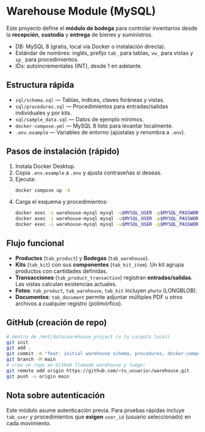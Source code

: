 # Warehouse Module (MySQL)

Este proyecto define el **módulo de bodega** para controlar inventarios desde la **recepción**, **custodia** y **entrega** de bienes y suministros.

- DB: MySQL 8 (gratis, local vía Docker o instalación directa).
- Estándar de nombres: inglés, prefijo `tab_` para tablas, `vw_` para vistas y `sp_` para procedimientos.
- IDs: autoincrementales (INT), desde 1 en adelante.

## Estructura rápida
- `sql/schema.sql` — Tablas, índices, claves foráneas y vistas.
- `sql/procedures.sql` — Procedimientos para entradas/salidas individuales y por kits.
- `sql/sample_data.sql` — Datos de ejemplo mínimos.
- `docker-compose.yml` — MySQL 8 listo para levantar localmente.
- `.env.example` — Variables de entorno (ajústalas y renombra a `.env`).

## Pasos de instalación (rápido)
1. Instala Docker Desktop.
2. Copia `.env.example` a `.env` y ajusta contraseñas si deseas.
3. Ejecuta:
   ```bash
   docker compose up -d
   ```
4. Carga el esquema y procedimientos:
   ```bash
   docker exec -i warehouse-mysql mysql -u$MYSQL_USER -p$MYSQL_PASSWORD $MYSQL_DATABASE < /docker-entrypoint-initdb.d/schema.sql
   docker exec -i warehouse-mysql mysql -u$MYSQL_USER -p$MYSQL_PASSWORD $MYSQL_DATABASE < /docker-entrypoint-initdb.d/procedures.sql
   docker exec -i warehouse-mysql mysql -u$MYSQL_USER -p$MYSQL_PASSWORD $MYSQL_DATABASE < /docker-entrypoint-initdb.d/sample_data.sql
   ```

## Flujo funcional
- **Productos** (`tab_product`) y **Bodegas** (`tab_warehouse`).
- **Kits** (`tab_kit`) con sus **componentes** (`tab_kit_item`). Un kit agrupa productos con cantidades definidas.
- **Transacciones** (`tab_product_transaction`) registran **entradas/salidas**. Las vistas calculan existencias actuales.
- **Fotos**: `tab_product`, `tab_warehouse`, `tab_kit` incluyen `photo` (LONGBLOB).
- **Documentos**: `tab_document` permite adjuntar múltiples PDF u otros archivos a cualquier registro (polimórfico).

## GitHub (creación de repo)
```bash
# dentro de /mnt/data/warehouse_project (o tu carpeta local)
git init
git add .
git commit -m "feat: initial warehouse schema, procedures, docker-compose"
git branch -M main
# crea un repo en GitHub llamado warehouse y luego:
git remote add origin https://github.com/<tu_usuario>/warehouse.git
git push -u origin main
```

## Nota sobre autenticación
Este módulo asume autenticación previa. Para pruebas rápidas incluye `tab_user` y procedimientos que **exigen** `user_id` (usuario seleccionado) en cada movimiento.

